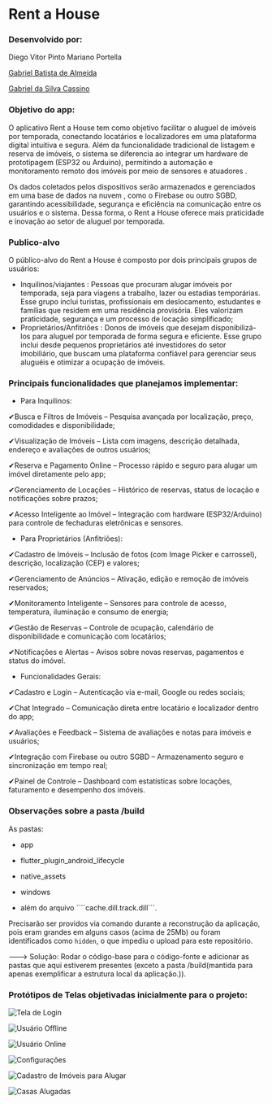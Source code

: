 # Rent a House

### Desenvolvido por:

Diego Vitor Pinto Mariano Portella

[Gabriel Batista de Almeida](https://github.com/GabrielBatistadeAlmeida)

[Gabriel da Silva Cassino](https://github.com/kasshinokun)

### Objetivo do app:
 O aplicativo Rent a House tem como objetivo facilitar o
 aluguel de imóveis por temporada, conectando locatários e
 localizadores em uma plataforma digital intuitiva e segura.
 Além da funcionalidade tradicional de listagem e reserva
 de imóveis, o sistema se diferencia ao integrar um hardware
 de prototipagem (ESP32 ou Arduino), permitindo a
 automação e monitoramento remoto dos imóveis por meio
 de sensores e atuadores .
 
 Os dados coletados pelos dispositivos serão armazenados
 e gerenciados em uma base de dados na nuvem , como o
 Firebase ou outro SGBD, garantindo acessibilidade,
 segurança e eficiência na comunicação entre os usuários e
 o sistema. Dessa forma, o Rent a House oferece mais
 praticidade e inovação ao setor de aluguel por temporada.

 ### Publico-alvo
 O público-alvo do Rent a House é composto por dois principais grupos de usuários:
 
 - Inquilinos/viajantes : Pessoas que procuram alugar imóveis por temporada, seja para viagens a trabalho, lazer ou
 estadias temporárias. Esse grupo inclui turistas, profissionais em deslocamento, estudantes e famílias que residem em
 uma residência provisória. Eles valorizam praticidade, segurança e um processo de locação simplificado;
 - Proprietários/Anfitriões : Donos de imóveis que desejam disponibilizá-los para aluguel por temporada de forma segura
 e eficiente. Esse grupo inclui desde pequenos proprietários até investidores do setor imobiliário, que buscam uma
 plataforma confiável para gerenciar seus aluguéis e otimizar a ocupação de imóveis.

### Principais funcionalidades que planejamos implementar:
 - Para Inquilinos:
   
✔Busca e Filtros de Imóveis – Pesquisa avançada por localização, preço, comodidades e disponibilidade;
 
✔Visualização de Imóveis – Lista com imagens, descrição detalhada, endereço e avaliações de outros usuários;

✔Reserva e Pagamento Online – Processo rápido e seguro para alugar um imóvel diretamente pelo app;

✔Gerenciamento de Locações – Histórico de reservas, status de locação e notificações sobre prazos;

✔Acesso Inteligente ao Imóvel – Integração com hardware (ESP32/Arduino) para controle de fechaduras eletrônicas e
 sensores.
 
 - Para Proprietários (Anfitriões):

✔Cadastro de Imóveis – Inclusão de fotos (com Image Picker e carrossel), descrição, localização (CEP) e valores;

✔Gerenciamento de Anúncios – Ativação, edição e remoção de imóveis reservados;

✔Monitoramento Inteligente – Sensores para controle de acesso, temperatura, iluminação e consumo de energia;

✔Gestão de Reservas – Controle de ocupação, calendário de disponibilidade e comunicação com locatários;

✔Notificações e Alertas – Avisos sobre novas reservas, pagamentos e status do imóvel.

- Funcionalidades Gerais:

✔Cadastro e Login – Autenticação via e-mail, Google ou redes sociais;

✔Chat Integrado – Comunicação direta entre locatário e localizador dentro do app;

✔Avaliações e Feedback – Sistema de avaliações e notas para imóveis e usuários;

✔Integração com Firebase ou outro SGBD – Armazenamento seguro e sincronização em tempo real;

✔Painel de Controle – Dashboard com estatísticas sobre locações, faturamento e desempenho dos imóveis.

### Observações sobre a pasta /build

As pastas:

- app

- flutter_plugin_android_lifecycle

- native_assets

- windows

- além do arquivo ````cache.dill.track.dill```.

Precisarão ser providos via comando durante a reconstrução da aplicação, pois eram grandes em alguns casos (acima de 25Mb) 
ou foram identificados como ```hidden```, o que impediu o upload para este repositório.

---> Solução: Rodar o código-base para o código-fonte e adicionar as pastas que aqui estiverem presentes (exceto a pasta /build(mantida para apenas exemplificar a estrutura local da aplicação.)).

### Protótipos de Telas objetivadas inicialmente para o projeto:
![Tela de Login](https://github.com/kasshinokun/Projeto-Integrado-Desenvolvimento-Movel/blob/main/Rent_a_House_App/Imagens_S1/imagens_envio/tela_login.jpg)

![Usuário Offline](https://github.com/kasshinokun/Projeto-Integrado-Desenvolvimento-Movel/blob/main/Rent_a_House_App/Imagens_S1/imagens_envio/useroffline.jpg)

![Usuário Online](https://github.com/kasshinokun/Projeto-Integrado-Desenvolvimento-Movel/blob/main/Rent_a_House_App/Imagens_S1/imagens_envio/useronline.jpg)

![Configurações](https://github.com/kasshinokun/Projeto-Integrado-Desenvolvimento-Movel/blob/main/Rent_a_House_App/Imagens_S1/imagens_envio/settings.jpg)

![Cadastro de Imóveis para Alugar](https://github.com/kasshinokun/Projeto-Integrado-Desenvolvimento-Movel/blob/main/Rent_a_House_App/Imagens_S1/imagens_envio/registerhouse.jpg)

![Casas Alugadas](https://github.com/kasshinokun/Projeto-Integrado-Desenvolvimento-Movel/blob/main/Rent_a_House_App/Imagens_S1/imagens_envio/myhouses.jpg)

